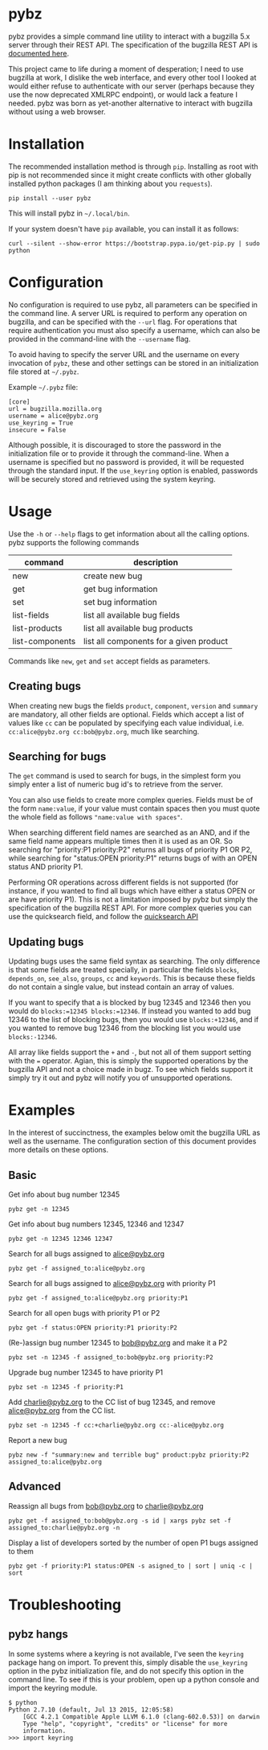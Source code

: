 # pybz

pybz provides a  simple command line utility to interact with a bugzilla
5.x server through their REST API. The specification of the bugzilla
REST API is
[documented here](http://bugzilla.readthedocs.org/en/latest/api/index.html).

This project came to life during a moment of desperation; I need to use
bugzilla at work, I dislike the web interface, and every other tool I
looked at would either refuse to authenticate with our server (perhaps
because they use the now deprecated XMLRPC endpoint), or would lack a
feature I needed. pybz was born as yet-another alternative to interact
with bugzilla without using a web browser.

# Installation

The recommended installation method is through `pip`. Installing as root
with pip is not recommended since it might create conflicts with other
globally installed python packages (I am thinking about you `requests`).

    pip install --user pybz

This will install pybz in `~/.local/bin`.

If your system doesn't have `pip` available, you can install it as
follows:

	curl --silent --show-error https://bootstrap.pypa.io/get-pip.py | sudo python

# Configuration

No configuration is required to use pybz, all parameters can be
specified in the command line. A server URL is required to perform any
operation on bugzilla, and can be specified with the `--url` flag. For
operations that require authentication you must also specify a username,
which can also be provided in the command-line with the `--username`
flag.

To avoid having to specify the server URL and the username on every
invocation of `pybz`, these and other settings can be stored in an
initialization file stored at `~/.pybz`.

Example `~/.pybz` file:

    [core]
    url = bugzilla.mozilla.org
    username = alice@pybz.org
    use_keyring = True
    insecure = False

Although possible, it is discouraged to store the password in the
initialization file or to provide it through the command-line.
When a username is specified but no password is provided, it will be
requested through the standard input. If the `use_keyring` option is
enabled, passwords will be securely stored and retrieved using the
system keyring.

# Usage

Use the `-h` or `--help` flags to get information about all the
calling options. pybz supports the following commands

command          |   description
-----------------|------------------------------------------
new              |   create new bug
get              |   get bug information
set              |   set bug information
list-fields      |   list all available bug fields
list-products    |   list all available bug products
list-components  |   list all components for a given product

Commands like `new`, `get` and `set` accept fields as parameters.

## Creating bugs

When creating new bugs the fields `product`, `component`, `version` and
`summary` are mandatory, all other fields are optional. Fields which
accept a list of values like `cc` can be populated by specifying each
value individual, i.e. `cc:alice@pybz.org cc:bob@pybz.org`, much like
searching.

## Searching for bugs

The `get` command is used to search for bugs, in the simplest form you
simply enter a list of numeric bug id's to retrieve from the server.

You can also use fields to create more complex queries. Fields must be
of the form `name:value`, if your value must contain spaces then you
must quote the whole field as follows `"name:value with spaces"`.

When searching different field names are searched as an AND,
and if the same field name appears multiple times then it is used as an
OR. So searching for "priority:P1 priority:P2" returns all bugs of
priority P1 OR P2, while searching for "status:OPEN priority:P1" returns
bugs of with an OPEN status AND priority P1.

Performing OR operations across different fields is not supported (for
instance, if you wanted to find all bugs which have either a
status OPEN or are have priority P1). This is not a limitation imposed
by pybz but simply the specification of the bugzilla REST API. For more
complex queries you can use the quicksearch field, and follow the
[quicksearch API](https://bugzilla.mozilla.org/page.cgi?id=quicksearch.html)

## Updating bugs

Updating bugs uses the same field syntax as searching. The only
difference is that some fields are treated specially, in particular the
fields `blocks`, `depends_on`, `see_also`, `groups`, `cc` and
`keywords`. This is because these fields do not contain a single value,
but instead contain an array of values.

If you want to specify that a is blocked by bug 12345 and 12346 then you
would do `blocks:=12345 blocks:=12346`. If instead you wanted to add bug
12346 to the list of blocking bugs, then you would use `blocks:+12346`,
and if you wanted to remove bug 12346 from the blocking list you
would use `blocks:-12346`.

All array like fields support the `+` and `-`, but not all of them
support setting with the `=` operator. Agian, this is simply the
supported operations by the bugzilla API and not a choice made in bugz.
To see which fields support it simply try it out and pybz will notify
you of unsupported operations.

# Examples

In the interest of succinctness, the examples below omit the bugzilla
URL as well as the username. The configuration section of this document
provides more details on these options.

## Basic

Get info about bug number 12345

    pybz get -n 12345

Get info about bug numbers 12345, 12346 and 12347

    pybz get -n 12345 12346 12347

Search for all bugs assigned to alice@pybz.org

    pybz get -f assigned_to:alice@pybz.org

Search for all bugs assigned to alice@pybz.org with priority P1

    pybz get -f assigned_to:alice@pybz.org priority:P1

Search for all open bugs with priority P1 or P2

    pybz get -f status:OPEN priority:P1 priority:P2

(Re-)assign bug number 12345 to bob@pybz.org and make it a P2

    pybz set -n 12345 -f assigned_to:bob@pybz.org priority:P2

Upgrade bug number 12345 to have priority P1

    pybz set -n 12345 -f priority:P1

Add charlie@pybz.org to the CC list of bug 12345, and remove
alice@pybz.org from the CC list.

    pybz set -n 12345 -f cc:+charlie@pybz.org cc:-alice@pybz.org

Report a new bug

    pybz new -f "summary:new and terrible bug" product:pybz priority:P2 assigned_to:alice@pybz.org

## Advanced

Reassign all bugs from bob@pybz.org to charlie@pybz.org

    pybz get -f assigned_to:bob@pybz.org -s id | xargs pybz set -f assigned_to:charlie@pybz.org -n

Display a list of developers sorted by the number of open P1 bugs assigned to
them

    pybz get -f priority:P1 status:OPEN -s asigned_to | sort | uniq -c | sort

# Troubleshooting

## pybz hangs

In some systems where a keyring is not available, I've seen the
`keyring` package hang on import. To prevent this, simply disable the
`use_keyring` option in the pybz initialization file, and do not specify
this option in the command line. To see if this is your problem, open up
a python console and import the keyring module.

    $ python
    Python 2.7.10 (default, Jul 13 2015, 12:05:58)
        [GCC 4.2.1 Compatible Apple LLVM 6.1.0 (clang-602.0.53)] on darwin
        Type "help", "copyright", "credits" or "license" for more
        information.
    >>> import keyring
